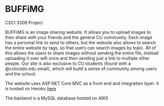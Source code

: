 # BUFFiMG
CSCI 3308 Project

BUFFiMG is an image sharing website. It allows you to upload images to then share with your
friends and the general CU community. Each image has a personal link to send to others,
but the website also allows to search the entire website by tags, so that users can search images
by topic. All of this allows the users to share images without sending the entire file, instead
uploading it over wifi once and then sending just a link to multiple other people. Our
site is also exclusive to CU students (found with a @colorado.edu email), which will build a
sense of community among users and the school.

The website uses ASP.NET Core MVC as a front end and integration layer. It is hosted on Heroku
[here](https://buffimg.herokuapp.com)

The backend is a MySQL database hosted on AWS
